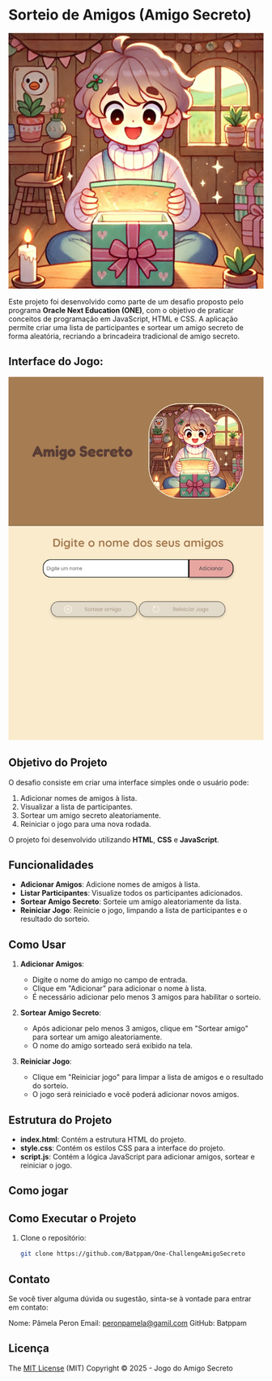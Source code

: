   
# Sorteio de Amigos (Amigo Secreto)

![Amigo Secreto img](./assets/amigo-secreto.png)

Este projeto foi desenvolvido como parte de um desafio proposto pelo programa **Oracle Next Education (ONE)**, com o objetivo de praticar conceitos de programação em JavaScript, HTML e CSS. A aplicação permite criar uma lista de participantes e sortear um amigo secreto de forma aleatória, recriando a brincadeira tradicional de amigo secreto.


## Interface do Jogo:
![Interface do Sorteio de Amigos](./assets/sorteio.png)

## Objetivo do Projeto

O desafio consiste em criar uma interface simples onde o usuário pode:
1. Adicionar nomes de amigos à lista.
2. Visualizar a lista de participantes.
3. Sortear um amigo secreto aleatoriamente.
4. Reiniciar o jogo para uma nova rodada.

O projeto foi desenvolvido utilizando **HTML**, **CSS** e **JavaScript**.

## Funcionalidades

- **Adicionar Amigos**: Adicione nomes de amigos à lista.
- **Listar Participantes**: Visualize todos os participantes adicionados.
- **Sortear Amigo Secreto**: Sorteie um amigo aleatoriamente da lista.
- **Reiniciar Jogo**: Reinicie o jogo, limpando a lista de participantes e o resultado do sorteio.

## Como Usar

1. **Adicionar Amigos**:
   - Digite o nome do amigo no campo de entrada.
   - Clique em "Adicionar" para adicionar o nome à lista.
   - É necessário adicionar pelo menos 3 amigos para habilitar o sorteio.

2. **Sortear Amigo Secreto**:
   - Após adicionar pelo menos 3 amigos, clique em "Sortear amigo" para sortear um amigo aleatoriamente.
   - O nome do amigo sorteado será exibido na tela.

3. **Reiniciar Jogo**:
   - Clique em "Reiniciar jogo" para limpar a lista de amigos e o resultado do sorteio.
   - O jogo será reiniciado e você poderá adicionar novos amigos.

## Estrutura do Projeto

- **index.html**: Contém a estrutura HTML do projeto.
- **style.css**: Contém os estilos CSS para a interface do projeto.
- **script.js**: Contém a lógica JavaScript para adicionar amigos, sortear e reiniciar o jogo.

## Como jogar

[](https://one-challenge-amigo-secreto-omega.vercel.app)

## Como Executar o Projeto

1. Clone o repositório:
   ```bash
   git clone https://github.com/Batppam/One-ChallengeAmigoSecreto


## Contato

Se você tiver alguma dúvida ou sugestão, sinta-se à vontade para entrar em contato:

Nome: Pâmela Peron
Email: peronpamela@gamil.com
GitHub: Batppam

## Licença
The [MIT License](https://github.com/Batppam/One-ChallengeAmigoSecreto/blob/main/LICENSE) (MIT)
Copyright ©️ 2025 - Jogo do Amigo Secreto
